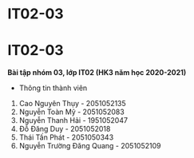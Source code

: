 # IT02-03
# IT02-03
**Bài tập nhóm 03, lớp IT02 (HK3 năm học 2020-2021)**
 * Thông tin thành viên
1. Cao Nguyên Thụy - 2051052135
2. Nguyễn Toàn Mỹ - 2051052083
3. Nguyễn Thanh Hải - 1951052047
4. Đỗ Đăng Duy - 2051052018
5. Thái Tấn Phát - 2051050343
6. Nguyễn Trường Đăng Quang - 2051052109
